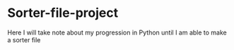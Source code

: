 # Sorter-file-project
Here  I will take note about my progression in Python until I am able to make a sorter file
